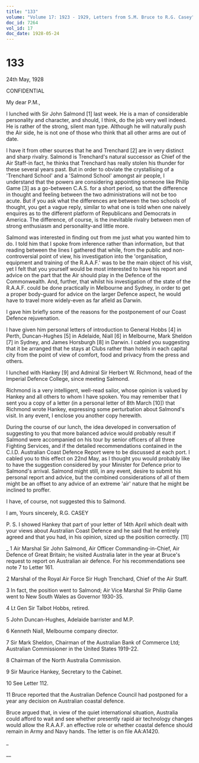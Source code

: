 ```yaml
---
title: "133"
volume: "Volume 17: 1923 - 1929, Letters from S.M. Bruce to R.G. Casey"
doc_id: 7264
vol_id: 17
doc_date: 1928-05-24
---
```


# 133

24th May, 1928

CONFIDENTIAL

My dear P.M.,

I lunched with Sir John Salmond [1] last week. He is a man of considerable personality and character, and should, I think, do the job very well indeed. He is rather of the strong, silent man type. Although he will naturally push the Air side, he is not one of those who think that all other arms are out of date.

I have it from other sources that he and Trenchard [2] are in very distinct and sharp rivalry. Salmond is Trenchard's natural successor as Chief of the Air Staff-in fact, he thinks that Trenchard has really stolen his thunder for these several years past. But in order to obviate the crystallising of a 'Trenchard School' and a 'Salmond School' amongst air people, I understand that the powers are considering appointing someone like Philip Game [3] as a go-between C.A.S. for a short period, so that the difference in thought and feeling between the two administrations will not be too acute. But if you ask what the differences are between the two schools of thought, you get a vague reply, similar to what one is told when one naively enquires as to the different platform of Republicans and Democrats in America. The difference, of course, is the inevitable rivalry between men of strong enthusiasm and personality-and little more.

Salmond was interested in finding out from me just what you wanted him to do. I told him that I spoke from inference rather than information, but that reading between the lines I gathered that while, from the public and non-controversial point of view, his investigation into the 'organisation, equipment and training of the R.A.A.F.' was to be the main object of his visit, yet I felt that you yourself would be most interested to have his report and advice on the part that the Air should play in the Defence of the Commonwealth. And, further, that whilst his investigation of the state of the R.A.A.F. could be done practically in Melbourne and Sydney, in order to get a proper body-guard for advice on the larger Defence aspect, he would have to travel more widely-even as far afield as Darwin.

I gave him briefly some of the reasons for the postponement of our Coast Defence rejuvenation.

I have given him personal letters of introduction to General Hobbs [4] in Perth, Duncan-Hughes [5] in Adelaide, Niall [6] in Melbourne, Mark Sheldon [7] in Sydney, and James Horsburgh [8] in Darwin. I cabled you suggesting that it be arranged that he stays at Clubs rather than hotels in each capital city from the point of view of comfort, food and privacy from the press and others.

I lunched with Hankey [9] and Admiral Sir Herbert W. Richmond, head of the Imperial Defence College, since meeting Salmond.

Richmond is a very intelligent, well-read sailor, whose opinion is valued by Hankey and all others to whom I have spoken. You may remember that I sent you a copy of a letter (in a personal letter of 8th March [10]) that Richmond wrote Hankey, expressing some perturbation about Salmond's visit. In any event, I enclose you another copy herewith.

During the course of our lunch, the idea developed in conversation of suggesting to you that more balanced advice would probably result if Salmond were accompanied on his tour by senior officers of all three Fighting Services, and if the detailed recommendations contained in the C.I.D. Australian Coast Defence Report were to be discussed at each port. I cabled you to this effect on 22nd May, as I thought you would probably like to have the suggestion considered by your Minister for Defence prior to Salmond's arrival. Salmond might still, in any event, desire to submit his personal report and advice, but the combined considerations of all of them might be an offset to any advice of an extreme 'air' nature that he might be inclined to proffer.

I have, of course, not suggested this to Salmond.

I am, Yours sincerely, R.G. CASEY

P. S. I showed Hankey that part of your letter of 14th April which dealt with your views about Australian Coast Defence and he said that he entirely agreed and that you had, in his opinion, sized up the position correctly. [11]

_ 1 Air Marshal Sir John Salmond, Air Officer Commanding-in-Chief, Air Defence of Great Britain; he visited Australia later in the year at Bruce's request to report on Australian air defence. For his recommendations see note 7 to Letter 161.

2 Marshal of the Royal Air Force Sir Hugh Trenchard, Chief of the Air Staff.

3 In fact, the position went to Salmond; Air Vice Marshal Sir Philip Game went to New South Wales as Governor 1930-35.

4 Lt Gen Sir Talbot Hobbs, retired.

5 John Duncan-Hughes, Adelaide barrister and M.P.

6 Kenneth Niall, Melbourne company director.

7 Sir Mark Sheldon, Chairman of the Australian Bank of Commerce Ltd; Australian Commissioner in the United States 1919-22.

8 Chairman of the North Australia Commission.

9 Sir Maurice Hankey, Secretary to the Cabinet.

10 See Letter 112.

11 Bruce reported that the Australian Defence Council had postponed for a year any decision on Australian coastal defence.

Bruce argued that, in view of the quiet international situation, Australia could afford to wait and see whether presently rapid air technology changes would allow the R.A.A.F. an effective role or whether coastal defence should remain in Army and Navy hands. The letter is on file AA:A1420.

_

__
